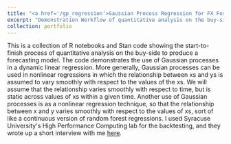 ```yaml
---
title: "<a href='/gp_regression'>Gaussian Process Regression for FX Forecasting</a>"
excerpt: "Demonstration Workflow of quantitative analysis on the buy-side to produce a forecasting model.<br/><img src='/images/gp2.svg'>"
collection: portfolio
---
```


This is a collection of R notebooks and Stan code showing the start-to-finish process of quantitative analysis on the buy-side to produce a forecasting model. The code demonstrates the use of Gaussian processes in a dynamic linear regression. More generally, Gaussian processes can be used in nonlinear regressions in which the relationship between xs and ys is assumed to vary smoothly with respect to the values of the xs. We will assume that the relationship varies smoothly with respect to time, but is static across values of xs within a given time. Another use of Gaussian processes is as a nonlinear regression technique, so that the relationship between x and y varies smoothly with respect to the values of xs, sort of like a continuous version of random forest regressions. I used Syracuse University's High Performance Computing lab for the backtesting, and they wrote up a short interview with me <a href="http://researchcomputing.syr.edu/orangegrid-accelerates-fx-forecasting">here</a>.
